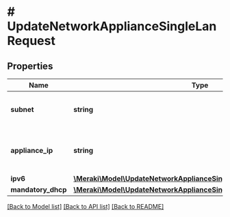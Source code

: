# # UpdateNetworkApplianceSingleLanRequest

## Properties

Name | Type | Description | Notes
------------ | ------------- | ------------- | -------------
**subnet** | **string** | The subnet of the single LAN configuration | [optional]
**appliance_ip** | **string** | The appliance IP address of the single LAN | [optional]
**ipv6** | [**\Meraki\Model\UpdateNetworkApplianceSingleLanRequestIpv6**](UpdateNetworkApplianceSingleLanRequestIpv6.md) |  | [optional]
**mandatory_dhcp** | [**\Meraki\Model\UpdateNetworkApplianceSingleLanRequestMandatoryDhcp**](UpdateNetworkApplianceSingleLanRequestMandatoryDhcp.md) |  | [optional]

[[Back to Model list]](../../README.md#models) [[Back to API list]](../../README.md#endpoints) [[Back to README]](../../README.md)
